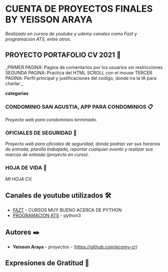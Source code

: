 # CUENTA DE PROYECTOS FINALES BY YEISSON ARAYA

_Realizado en cursos de youtube y udemy canales como Fazt y programacion ATS, entre otros._

## PROYECTO PORTAFOLIO CV 2021 🚀

_PRIMER PAGINA: Pagina de comentarios por los usuarios sin restricciones
SEGUNDA PAGINA: Practica del HTML SCROLL con el mouse
TERCER PAGINA: Perfil principal y justificaciones del codigo, donde ira la IA para charlar
_

**categorias**
### CONDOMINIO SAN AGUSTIA, APP PARA CONDOMINIOS 📋

_Proyecto web para condominios terminado._


### OFICIALES DE SEGURIDAD 🔧

_Proyecto web para oficiales de seguridad, donde podran ver sus horarios de entrada, planilla trabajada, reportar cualquier evento y realizar sus marcas de entrada (proyecto en curso)._


### HOJA DE VIDA 🔧

_MI HOJA CV._


## Canales de youtube utilizados 🛠️

* [FAZT](https://www.youtube.com/c/FaztTech) - CURSOS MUY BUENO ACERCA DE PYTHON
* [PROGRAMACION ATS](https://www.youtube.com/c/Programaci%C3%B3nATS) - python3 

## Autores ✒️

* **Yeisson Araya** - *proyectos* - (https://github.com/ecomy-cr)

## Expresiones de Gratitud 🎁
